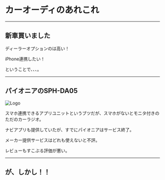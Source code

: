 # カーオーディのあれこれ

---

## 新車買いました

ディーラーオプションのは高い！

iPhone連携したい！

ということで、、、。

---

## パイオニアのSPH-DA05

![Logo](http://pioneer.jp/carrozzeria/splink/appli_unit/sph-da09_sph-da05/common/images/pic_sph-da05.jpg)

スマホ連携できるアプリユニットというブツだが、スマホがないとモニタ付きのただのカーラジオ。

ナビアプリも提供していたが、すでにパイオニアはサービス終了。

メーカー提供サービスはどれも使えないと不評。

レビューもすこぶる評価が悪い。

---
## が、しかし！！



